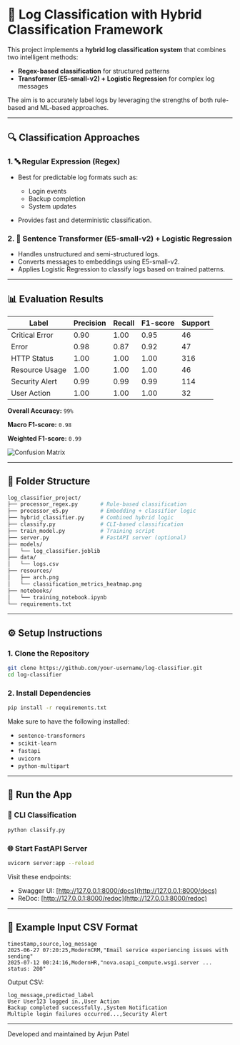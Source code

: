 # 🚀 Log Classification with Hybrid Classification Framework

This project implements a **hybrid log classification system** that combines two intelligent methods:

* **Regex-based classification** for structured patterns
* **Transformer (E5-small-v2) + Logistic Regression** for complex log messages

The aim is to accurately label logs by leveraging the strengths of both rule-based and ML-based approaches.

---

## 🔍 Classification Approaches

### 1. 🔤 Regular Expression (Regex)

* Best for predictable log formats such as:

  * Login events
  * Backup completion
  * System updates
* Provides fast and deterministic classification.

### 2. 🧠 Sentence Transformer (E5-small-v2) + Logistic Regression

* Handles unstructured and semi-structured logs.
* Converts messages to embeddings using E5-small-v2.
* Applies Logistic Regression to classify logs based on trained patterns.

---

## 📊 Evaluation Results

| Label          | Precision | Recall | F1-score | Support |
| -------------- | --------- | ------ | -------- | ------- |
| Critical Error | 0.90      | 1.00   | 0.95     | 46      |
| Error          | 0.98      | 0.87   | 0.92     | 47      |
| HTTP Status    | 1.00      | 1.00   | 1.00     | 316     |
| Resource Usage | 1.00      | 1.00   | 1.00     | 46      |
| Security Alert | 0.99      | 0.99   | 0.99     | 114     |
| User Action    | 1.00      | 1.00   | 1.00     | 32      |

**Overall Accuracy:** `99%`

**Macro F1-score:** `0.98`

**Weighted F1-score:** `0.99`

![Confusion Matrix](resources/classification_metrics_heatmap.png)

---

## 📁 Folder Structure

```bash
log_classifier_project/
├── processor_regex.py       # Rule-based classification
├── processor_e5.py          # Embedding + classifier logic
├── hybrid_classifier.py     # Combined hybrid logic
├── classify.py              # CLI-based classification
├── train_model.py           # Training script
├── server.py                # FastAPI server (optional)
├── models/
│   └── log_classifier.joblib
├── data/
│   └── logs.csv
├── resources/
│   ├── arch.png
│   └── classification_metrics_heatmap.png
├── notebooks/
│   └── training_notebook.ipynb
└── requirements.txt
```

---

## ⚙️ Setup Instructions

### 1. Clone the Repository

```bash
git clone https://github.com/your-username/log-classifier.git
cd log-classifier
```

### 2. Install Dependencies

```bash
pip install -r requirements.txt
```

Make sure to have the following installed:

* `sentence-transformers`
* `scikit-learn`
* `fastapi`
* `uvicorn`
* `python-multipart`

---

## 🚪 Run the App

### 🔹 CLI Classification

```bash
python classify.py
```

### 🌐 Start FastAPI Server

```bash
uvicorn server:app --reload
```

Visit these endpoints:

* Swagger UI: [http://127.0.0.1:8000/docs](http://127.0.0.1:8000/docs)
* ReDoc: [http://127.0.0.1:8000/redoc](http://127.0.0.1:8000/redoc)

---

## 📃 Example Input CSV Format

```
timestamp,source,log_message
2025-06-27 07:20:25,ModernCRM,"Email service experiencing issues with sending"
2025-07-12 00:24:16,ModernHR,"nova.osapi_compute.wsgi.server ... status: 200"
```

Output CSV:

```
log_message,predicted_label
User User123 logged in.,User Action
Backup completed successfully.,System Notification
Multiple login failures occurred...,Security Alert
```

---

Developed and maintained by Arjun Patel


